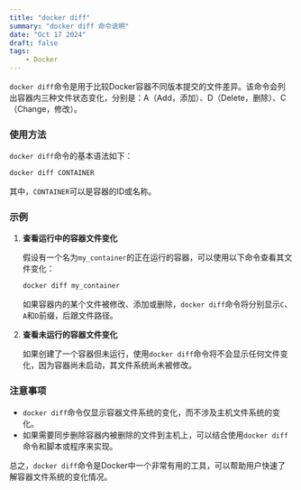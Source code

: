 ```yaml
---
title: "docker diff"
summary: "docker diff 命令说明"
date: "Oct 17 2024"
draft: false
tags:
    - Docker
---
```

`docker diff`命令是用于比较Docker容器不同版本提交的文件差异。该命令会列出容器内三种文件状态变化，分别是：A（Add，添加）、D（Delete，删除）、C（Change，修改）。

### 使用方法

`docker diff`命令的基本语法如下：

```bash
docker diff CONTAINER
```

其中，`CONTAINER`可以是容器的ID或名称。

### 示例

1. **查看运行中的容器文件变化**

   假设有一个名为`my_container`的正在运行的容器，可以使用以下命令查看其文件变化：

   ```bash
   docker diff my_container
   ```

   如果容器内的某个文件被修改、添加或删除，`docker diff`命令将分别显示`C`、`A`和`D`前缀，后跟文件路径。

2. **查看未运行的容器文件变化**

   如果创建了一个容器但未运行，使用`docker diff`命令将不会显示任何文件变化，因为容器尚未启动，其文件系统尚未被修改。

### 注意事项

* `docker diff`命令仅显示容器文件系统的变化，而不涉及主机文件系统的变化。
* 如果需要同步删除容器内被删除的文件到主机上，可以结合使用`docker diff`命令和脚本或程序来实现。

总之，`docker diff`命令是Docker中一个非常有用的工具，可以帮助用户快速了解容器文件系统的变化情况。